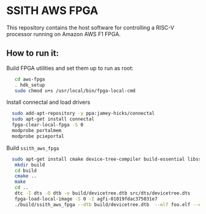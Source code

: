 # SSITH AWS FPGA

This repository contains the host software for controlling a RISC-V processor running on Amazon AWS F1 FPGA.

## How to run it:

Build FPGA utilities and set them up to run as root:
```bash
   cd aws-fpga
   . hdk_setup
   sudo chmod u+s /usr/local/bin/fpga-local-cmd
```

Install connectal and load drivers
```bash
  sudo add-apt-repository -y ppa:jamey-hicks/connectal
  sudo apt-get install connectal
  fpga-clear-local-fpga -S 0
  modprobe portalmem
  modprobe pcieportal
```

Build `ssith_aws_fpga`

```bash
  sudo apt-get install cmake device-tree-compiler build-essential libssl-dev libcurl4-openssl-dev libsdl-dev libelf-dev
   mkdir build
   cd build
   cmake ..
   make
   cd ..
   dtc -I dts -O dtb -o build/devicetree.dtb src/dts/devicetree.dts
   fpga-load-local-image -S 0 -I agfi-01019fdac375031e7
   ./build/ssith_aws_fpga --dtb build/devicetree.dtb  --elf foo.elf --entry=0x80003000
```
